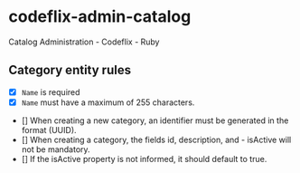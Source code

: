 # codeflix-admin-catalog
Catalog Administration - Codeflix - Ruby

## Category entity rules
- [x] `Name` is required
- [x] `Name` must have a maximum of 255 characters.
- [] When creating a new category, an identifier must be generated in the format (UUID).
- [] When creating a category, the fields id, description, and - isActive will not be mandatory.
- [] If the isActive property is not informed, it should default to true.
